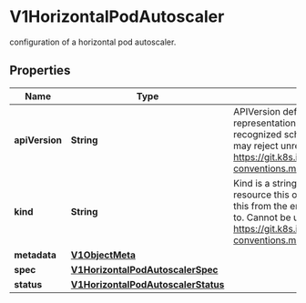 

# V1HorizontalPodAutoscaler

configuration of a horizontal pod autoscaler.
## Properties

Name | Type | Description | Notes
------------ | ------------- | ------------- | -------------
**apiVersion** | **String** | APIVersion defines the versioned schema of this representation of an object. Servers should convert recognized schemas to the latest internal value, and may reject unrecognized values. More info: https://git.k8s.io/community/contributors/devel/api-conventions.md#resources |  [optional]
**kind** | **String** | Kind is a string value representing the REST resource this object represents. Servers may infer this from the endpoint the client submits requests to. Cannot be updated. In CamelCase. More info: https://git.k8s.io/community/contributors/devel/api-conventions.md#types-kinds |  [optional]
**metadata** | [**V1ObjectMeta**](V1ObjectMeta.md) |  |  [optional]
**spec** | [**V1HorizontalPodAutoscalerSpec**](V1HorizontalPodAutoscalerSpec.md) |  |  [optional]
**status** | [**V1HorizontalPodAutoscalerStatus**](V1HorizontalPodAutoscalerStatus.md) |  |  [optional]



